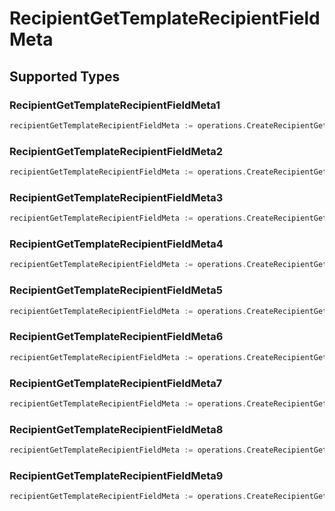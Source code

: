 # RecipientGetTemplateRecipientFieldMeta


## Supported Types

### RecipientGetTemplateRecipientFieldMeta1

```go
recipientGetTemplateRecipientFieldMeta := operations.CreateRecipientGetTemplateRecipientFieldMetaRecipientGetTemplateRecipientFieldMeta1(operations.RecipientGetTemplateRecipientFieldMeta1{/* values here */})
```

### RecipientGetTemplateRecipientFieldMeta2

```go
recipientGetTemplateRecipientFieldMeta := operations.CreateRecipientGetTemplateRecipientFieldMetaRecipientGetTemplateRecipientFieldMeta2(operations.RecipientGetTemplateRecipientFieldMeta2{/* values here */})
```

### RecipientGetTemplateRecipientFieldMeta3

```go
recipientGetTemplateRecipientFieldMeta := operations.CreateRecipientGetTemplateRecipientFieldMetaRecipientGetTemplateRecipientFieldMeta3(operations.RecipientGetTemplateRecipientFieldMeta3{/* values here */})
```

### RecipientGetTemplateRecipientFieldMeta4

```go
recipientGetTemplateRecipientFieldMeta := operations.CreateRecipientGetTemplateRecipientFieldMetaRecipientGetTemplateRecipientFieldMeta4(operations.RecipientGetTemplateRecipientFieldMeta4{/* values here */})
```

### RecipientGetTemplateRecipientFieldMeta5

```go
recipientGetTemplateRecipientFieldMeta := operations.CreateRecipientGetTemplateRecipientFieldMetaRecipientGetTemplateRecipientFieldMeta5(operations.RecipientGetTemplateRecipientFieldMeta5{/* values here */})
```

### RecipientGetTemplateRecipientFieldMeta6

```go
recipientGetTemplateRecipientFieldMeta := operations.CreateRecipientGetTemplateRecipientFieldMetaRecipientGetTemplateRecipientFieldMeta6(operations.RecipientGetTemplateRecipientFieldMeta6{/* values here */})
```

### RecipientGetTemplateRecipientFieldMeta7

```go
recipientGetTemplateRecipientFieldMeta := operations.CreateRecipientGetTemplateRecipientFieldMetaRecipientGetTemplateRecipientFieldMeta7(operations.RecipientGetTemplateRecipientFieldMeta7{/* values here */})
```

### RecipientGetTemplateRecipientFieldMeta8

```go
recipientGetTemplateRecipientFieldMeta := operations.CreateRecipientGetTemplateRecipientFieldMetaRecipientGetTemplateRecipientFieldMeta8(operations.RecipientGetTemplateRecipientFieldMeta8{/* values here */})
```

### RecipientGetTemplateRecipientFieldMeta9

```go
recipientGetTemplateRecipientFieldMeta := operations.CreateRecipientGetTemplateRecipientFieldMetaRecipientGetTemplateRecipientFieldMeta9(operations.RecipientGetTemplateRecipientFieldMeta9{/* values here */})
```

